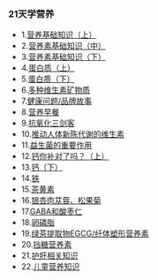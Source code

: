 
### 21天学营养
* 1.[营养基础知识（上）](https://github.com/cary996/health/blob/master/day1/index.md)
* 2.[营养素基础知识（中）](https://github.com/cary996/health/blob/master/day2/index.md)
* 3.[营养素基础知识（下）](https://github.com/cary996/health/blob/master/day3/index.md)
* 4.[蛋白质（上）](https://github.com/cary996/health/blob/master/day4/index.md)
* 5.[蛋白质（下）](https://github.com/cary996/health/blob/master/day5/index.md)
* 6.[多种维生素矿物质](https://github.com/cary996/health/blob/master/day6/index.md)
* 7.[健康问题/品牌故事](https://github.com/cary996/health/blob/master/day7/index.md)
* 8.[营养早餐](https://github.com/cary996/health/blob/master/day8/index.md)
* 9.[抗氧化三剑客](https://github.com/cary996/health/blob/master/day9/index.md)
* 10.[推动人体新陈代谢的维生素](https://github.com/cary996/health/blob/master/day10/index.md)
* 11.[益生菌的重要作用](https://github.com/cary996/health/blob/master/day17/index.md)
* 12.[钙你补对了吗？（上）](https://github.com/cary996/health/blob/master/day11/index.md)
* 13.[钙（下）](https://github.com/cary996/health/blob/master/day12/index.md)
* 14.[铁](https://github.com/cary996/health/blob/master/day13/index.md)
* 15.[茶黄素](https://github.com/cary996/health/blob/master/day14/index.md)
* 16.[银杏肉苁蓉、松果菊](https://github.com/cary996/health/blob/master/day15/index.md)
* 17.[GABA和酸枣仁](https://github.com/cary996/health/blob/master/day18/index.md)
* 18.[卵磷脂](https://github.com/cary996/health/blob/master/day16/index.md)
* 19.[绿茶提取物EGCG/纤体塑形营养素](https://github.com/cary996/health/blob/master/day19/index.md)
* 20.[挡糖营养素](https://github.com/cary996/health/blob/master/day20/index.md)
* 21.[护肝相关知识](https://github.com/cary996/health/blob/master/day21/index.md)
* 22.[儿童营养知识](https://github.com/cary996/health/blob/master/day22/index.md)